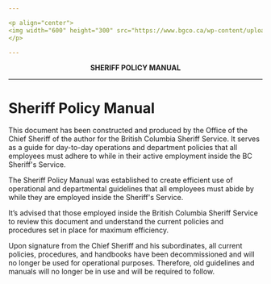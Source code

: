 ```yaml
---

<p align="center">
<img width="600" height="300" src="https://www.bgco.ca/wp-content/uploads/sites/32/2019/07/Gov-BC.png"> 
</p>

---
```


<p align="center">
  <b>SHERIFF POLICY MANUAL</b>
</p>

---

# Sheriff Policy Manual
This document has been constructed and produced by the Office of the Chief Sheriff of the author for the British Columbia Sheriff Service. It serves as a guide for day-to-day operations and department policies that all employees must adhere to while in their active employment inside the BC Sheriff's Service.

The Sheriff Policy Manual was established to create efficient use of operational and departmental guidelines that all employees must abide by while they are employed inside the Sheriff's Service.

It’s advised that those employed inside the British Columbia Sheriff Service to review this document and understand the current policies and procedures set in place for maximum efficiency.

Upon signature from the Chief Sheriff and his subordinates, all current policies, procedures, and handbooks have been decommissioned and will no longer be used for operational purposes. Therefore, old guidelines and manuals will no longer be in use and will be required to follow.
